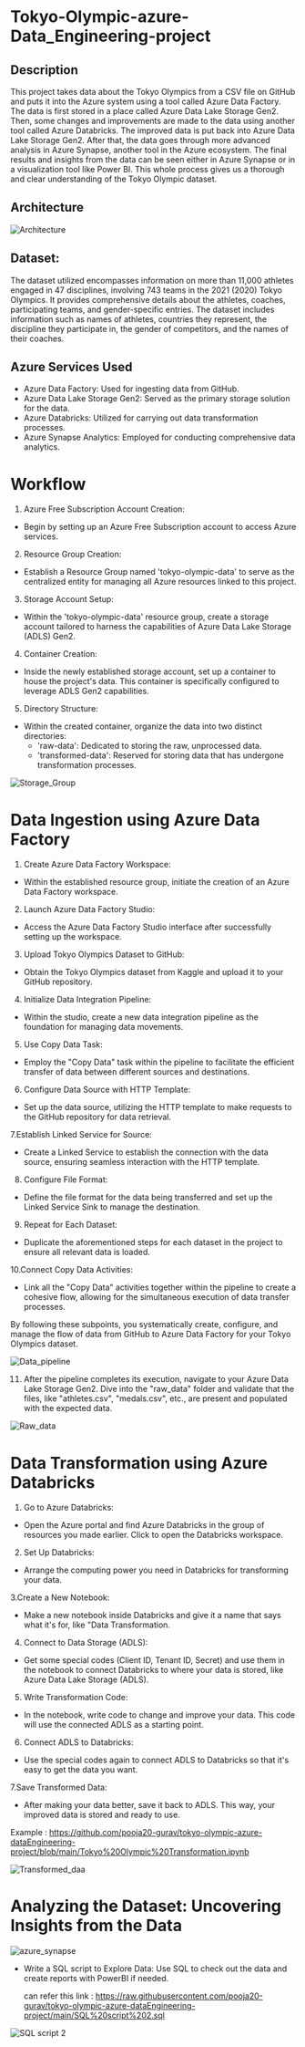 # Tokyo-Olympic-azure-Data_Engineering-project


## Description

This project takes data about the Tokyo Olympics from a CSV file on GitHub and puts it into the Azure system using a tool called Azure Data Factory. The data is first stored in a place called Azure Data Lake Storage Gen2. Then, some changes and improvements are made to the data using another tool called Azure Databricks. The improved data is put back into Azure Data Lake Storage Gen2.
After that, the data goes through more advanced analysis in Azure Synapse, another tool in the Azure ecosystem. The final results and insights from the data can be seen either in Azure Synapse or in a visualization tool like Power BI. This whole process gives us a thorough and clear understanding of the Tokyo Olympic dataset.

## Architecture

![Architecture](https://github.com/pooja20-gurav/tokyo-olympic-azure-dataEngineering-project/assets/81917801/d79c73d2-8d82-48c7-b15f-99f074f1cc07)



## Dataset:

The dataset utilized encompasses information on more than 11,000 athletes engaged in 47 disciplines, involving 743 teams in the 2021 (2020) Tokyo Olympics. It provides comprehensive details about the athletes, coaches, participating teams, and gender-specific entries. The dataset includes information such as names of athletes, countries they represent, the discipline they participate in, the gender of competitors, and the names of their coaches.



## Azure Services Used

- Azure Data Factory: Used for ingesting data from GitHub.
- Azure Data Lake Storage Gen2: Served as the primary storage solution for the data.
- Azure Databricks: Utilized for carrying out data transformation processes.
- Azure Synapse Analytics: Employed for conducting comprehensive data analytics.


# Workflow

1. Azure Free Subscription Account Creation:

- Begin by setting up an Azure Free Subscription account to access Azure services.

2. Resource Group Creation:
- Establish a Resource Group named 'tokyo-olympic-data' to serve as the centralized entity for managing all Azure resources linked to this project.

3. Storage Account Setup:

- Within the 'tokyo-olympic-data' resource group, create a storage account tailored to harness the capabilities of Azure Data Lake Storage (ADLS) Gen2.

4. Container Creation:

- Inside the newly established storage account, set up a container to house the project's data. This container is specifically configured to leverage ADLS Gen2 capabilities.

5. Directory Structure:

- Within the created container, organize the data into two distinct directories:
   - 'raw-data': Dedicated to storing the raw, unprocessed data.
   - 'transformed-data': Reserved for storing data that has undergone transformation processes.
 
  
![Storage_Group](https://github.com/pooja20-gurav/tokyo-olympic-azure-dataEngineering-project/assets/81917801/ed6cb377-2548-46e1-9e8e-c92458884776)



# Data Ingestion using Azure Data Factory

1. Create Azure Data Factory Workspace:

- Within the established resource group, initiate the creation of an Azure Data Factory workspace.

2. Launch Azure Data Factory Studio:

- Access the Azure Data Factory Studio interface after successfully setting up the workspace.

3. Upload Tokyo Olympics Dataset to GitHub:

- Obtain the Tokyo Olympics dataset from Kaggle and upload it to your GitHub repository.

4. Initialize Data Integration Pipeline:

- Within the studio, create a new data integration pipeline as the foundation for managing data movements.

5. Use Copy Data Task:

- Employ the "Copy Data" task within the pipeline to facilitate the efficient transfer of data between different sources and destinations.

6. Configure Data Source with HTTP Template:

- Set up the data source, utilizing the HTTP template to make requests to the GitHub repository for data retrieval.

7.Establish Linked Service for Source:

- Create a Linked Service to establish the connection with the data source, ensuring seamless interaction with the HTTP template.

8. Configure File Format:

- Define the file format for the data being transferred and set up the Linked Service Sink to manage the destination.

9. Repeat for Each Dataset:

- Duplicate the aforementioned steps for each dataset in the project to ensure all relevant data is loaded.

10.Connect Copy Data Activities:

- Link all the "Copy Data" activities together within the pipeline to create a cohesive flow, allowing for the simultaneous execution of data transfer processes.


By following these subpoints, you systematically create, configure, and manage the flow of data from GitHub to Azure Data Factory for your Tokyo Olympics dataset.


 ![Data_pipeline](https://github.com/pooja20-gurav/tokyo-olympic-azure-dataEngineering-project/assets/81917801/adee5482-06b1-48a9-9338-17a1ef9a75eb)


 

11. After the pipeline completes its execution, navigate to your Azure Data Lake Storage Gen2. Dive into the "raw_data" folder and validate that the files, like "athletes.csv", "medals.csv", etc., are present and populated with the expected data.



![Raw_data](https://github.com/pooja20-gurav/tokyo-olympic-azure-dataEngineering-project/assets/81917801/c6b35d49-3190-4b3a-b990-91142ed2bcc3)

# Data Transformation using Azure Databricks

1. Go to Azure Databricks:
- Open the Azure portal and find Azure Databricks in the group of resources you made earlier. Click to open the Databricks workspace.

2. Set Up Databricks:
- Arrange the computing power you need in Databricks for transforming your data.


3.Create a New Notebook:
- Make a new notebook inside Databricks and give it a name that says what it's for, like "Data Transformation.

4. Connect to Data Storage (ADLS):
- Get some special codes (Client ID, Tenant ID, Secret) and use them in the notebook to connect Databricks to where your data is stored, like Azure Data Lake Storage (ADLS).

5. Write Transformation Code:
- In the notebook, write code to change and improve your data. This code will use the connected ADLS as a starting point.

6. Connect ADLS to Databricks:
- Use the special codes again to connect ADLS to Databricks so that it's easy to get the data you want.

7.Save Transformed Data:
- After making your data better, save it back to ADLS. This way, your improved data is stored and ready to use.


Example : https://github.com/pooja20-gurav/tokyo-olympic-azure-dataEngineering-project/blob/main/Tokyo%20Olympic%20Transformation.ipynb

![Transformed_daa](https://github.com/pooja20-gurav/tokyo-olympic-azure-dataEngineering-project/assets/81917801/bd580ce3-9113-48f7-bf2e-940634d3e659)

# Analyzing the Dataset: Uncovering Insights from the Data


![azure_synapse](https://github.com/pooja20-gurav/tokyo-olympic-azure-dataEngineering-project/assets/81917801/e17a9b0b-aa54-45ec-8da1-91c24f5fd76c)

- Write a SQL script to Explore Data: Use SQL to check out the data and create reports with PowerBI if needed.

  can refer this link : https://raw.githubusercontent.com/pooja20-gurav/tokyo-olympic-azure-dataEngineering-project/main/SQL%20script%202.sql


![SQL script 2](https://github.com/pooja20-gurav/tokyo-olympic-azure-dataEngineering-project/assets/81917801/38b6b12d-d381-4ae3-87de-d92820228501)







